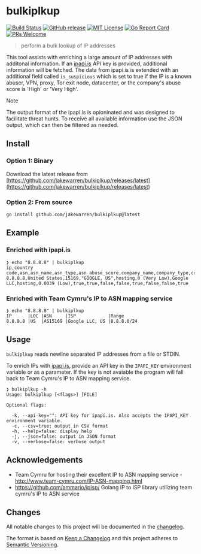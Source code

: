 # bulkiplkup
[![Build Status](https://github.com/jakewarren/bulkiplkup/workflows/lint/badge.svg)](https://github.com/jakewarren/bulkiplkup/actions)
[![GitHub release](http://img.shields.io/github/release/jakewarren/bulkiplkup.svg?style=flat-square)](https://github.com/jakewarren/bulkiplkup/releases])
[![MIT License](http://img.shields.io/badge/license-MIT-blue.svg?style=flat-square)](https://github.com/jakewarren/bulkiplkup/blob/master/LICENSE)
[![Go Report Card](https://goreportcard.com/badge/github.com/jakewarren/bulkiplkup)](https://goreportcard.com/report/github.com/jakewarren/bulkiplkup)
[![PRs Welcome](https://img.shields.io/badge/PRs-welcome-brightgreen.svg?style=shields)](http://makeapullrequest.com)
> perform a bulk lookup of IP addresses

This tool assists with enriching a large amount of IP addresses with additonal information. If an [ipapi.is](https://ipapi.is/) API key is provided, additional information will be fetched. The data from ipapi.is is extended with an additional field called `is_suspicious` which is set to true if the IP is a known abuser, VPN, proxy, Tor exit node, datacenter, or the company's abuse score is 'High' or 'Very High'. 

> [!NOTE]
> The output format of the ipapi.is is opioninated and was designed to facilitate threat hunts. To receive all available information use the JSON output, which can then be filtered as needed. 

## Install
### Option 1: Binary

Download the latest release from [https://github.com/jakewarren/bulkiplkup/releases/latest](https://github.com/jakewarren/bulkiplkup/releases/latest)

### Option 2: From source

```
go install github.com/jakewarren/bulkiplkup@latest
```

## Example
### Enriched with ipapi.is
```
❯ echo "8.8.8.8" | bulkiplkup 
ip,country code,asn,asn_name,asn_type,asn_abuse_score,company_name,company_type,company_abuse_score,is_abuser,is_vpn,is_proxy,is_tor,is_datacenter,is_crawler,is_mobile,is_suspicious
8.8.8.8,United States,15169,"GOOGLE, US",hosting,0 (Very Low),Google LLC,hosting,0.0039 (Low),true,true,false,false,true,false,false,true
```

### Enriched with Team Cymru's IP to ASN mapping service
```
❯ echo "8.8.8.8" | bulkiplkup 
IP      |LOC |ASN     |ISP            |Range
8.8.8.8 |US  |AS15169 |Google LLC, US |8.8.8.0/24
```

## Usage

`bulkiplkup` reads newline separated IP addresses from a file or STDIN.

To enrich IPs with [ipapi.is](https://ipapi.is/), provide an API key in the `IPAPI_KEY` environment variable or as a parameter. If the key is not avaiable the program will fall back to Team Cymru's IP to ASN mapping service.

```
❯ bulkiplkup -h
Usage: bulkiplkup [<flags>] [FILE]

Optional flags:

  -k, --api-key="": API key for ipapi.is. Also accepts the IPAPI_KEY environment variable.
  -c, --csv=true: output in CSV format
  -h, --help=false: display help
  -j, --json=false: output in JSON format
  -v, --verbose=false: verbose output
```

## Acknowledgements

* Team Cymru for hosting their excellent IP to ASN mapping service - http://www.team-cymru.com/IP-ASN-mapping.html
* https://github.com/ammario/ipisp/ Golang IP to ISP library utilizing team cymru's IP to ASN service

## Changes

All notable changes to this project will be documented in the [changelog].

The format is based on [Keep a Changelog](http://keepachangelog.com/) and this project adheres to [Semantic Versioning](http://semver.org/).


[changelog]: https://github.com/jakewarren/bulkiplkup/blob/master/CHANGELOG.md
